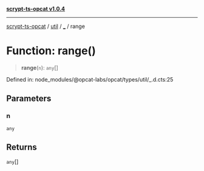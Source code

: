 [**scrypt-ts-opcat v1.0.4**](../../../../README.md)

***

[scrypt-ts-opcat](../../../../README.md) / [util](../../README.md) / [\_](../README.md) / range

# Function: range()

> **range**(`n`): `any`[]

Defined in: node\_modules/@opcat-labs/opcat/types/util/\_.d.cts:25

## Parameters

### n

`any`

## Returns

`any`[]
